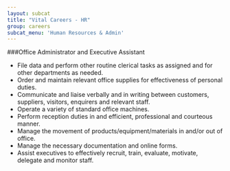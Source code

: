 ```yaml
---
layout: subcat
title: "Vital Careers - HR"
group: careers
subcat_menu: 'Human Resources & Admin'
---
```

###Office Administrator and Executive Assistant

* File data and perform other routine clerical tasks as assigned and for other departments as needed.
* Order and maintain relevant office supplies for effectiveness of personal duties. 
* Communicate and liaise verbally and in writing between customers, suppliers, visitors, enquirers and relevant staff.
* Operate a variety of standard office machines.
* Perform reception duties in and efficient, professional and courteous manner.
* Manage the movement of products/equipment/materials in and/or out of office.
* Manage the necessary documentation and online forms.
* Assist executives to effectively recruit, train, evaluate, motivate, delegate and monitor staff.